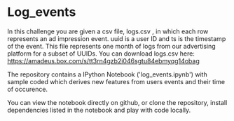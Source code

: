 # Log_events

In this challenge you are given a csv file, logs.csv , in which each row represents an ad impression event. uuid is a user ID and ts is the timestamp of the event. This file represents one month of logs from our advertising platform for a subset of UUIDs. You can download logs.csv here: https://amadeus.box.com/s/tt3rn4gzb2i046sgtu84ebmyqg14obag


The repository contains a IPython Notebook ('log_events.ipynb') with sample coded which derives new features from users events and their time 
of occurence. 


You can view the notebook directly on github, or clone the repository, install dependencies listed in the notebook and play with code locally.
